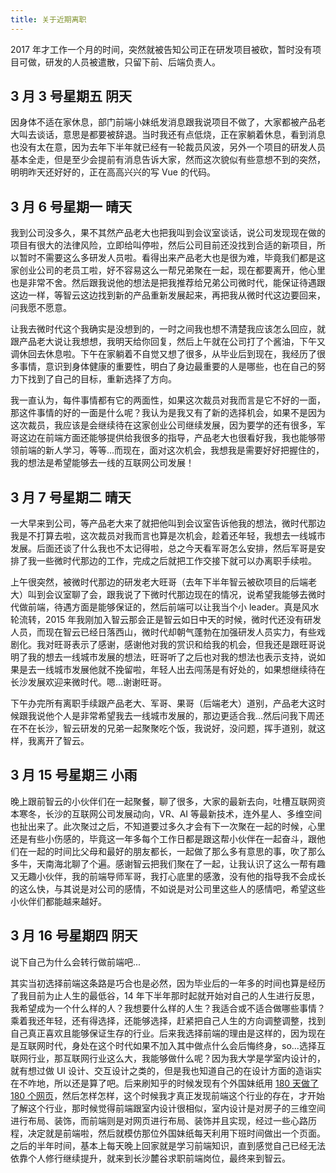 ```yaml
---
title: 关于近期离职
---
```


2017 年才工作一个月的时间，突然就被告知公司正在研发项目被砍，暂时没有项目可做，研发的人员被遣散，只留下前、后端负责人。

## 3 月 3 号星期五 阴天

因身体不适在家休息，部门前端小妹纸发消息跟我说项目不做了，大家都被产品老大叫去谈话，意思是都要被辞退。当时我还有点低烧，正在家躺着休息，看到消息也没有太在意，因为去年下半年就已经有一轮裁员风波，另外一个项目的研发人员基本全走，但是至少会提前有消息告诉大家，然而这次貌似有些意想不到的突然，明明昨天还好好的，正在高高兴兴的写 Vue 的代码。

## 3 月 6 号星期一 晴天

我到公司没多久，果不其然产品老大也把我叫到会议室谈话，说公司发现现在做的项目有很大的法律风险，立即给叫停啦，然后公司目前还没找到合适的新项目，所以暂时不需要这么多研发人员啦。看得出来产品老大也是很为难，毕竟我们都是这家创业公司的老员工啦，好不容易这么一帮兄弟聚在一起，现在都要离开，他心里也是非常不舍。然后跟我说他的想法是把我推荐给兄弟公司微时代，能保证待遇跟这边一样，等智云这边找到新的产品重新发展起来，再把我从微时代这边要回来，问我愿不愿意。

让我去微时代这个我确实是没想到的，一时之间我也想不清楚我应该怎么回应，就跟产品老大说让我想想，我明天给你回复，然后上午就在公司打了个酱油，下午又调休回去休息啦。下午在家躺着不自觉又想了很多，从毕业后到现在，我经历了很多事情，意识到身体健康的重要性，明白了身边最重要的人是哪些，也在自己的努力下找到了自己的目标，重新选择了方向。

我一直认为，每件事情都有它的两面性，如果这次裁员对我而言是它不好的一面，那这件事情的好的一面是什么呢？我认为是我又有了新的选择机会，如果不是因为这次裁员，我应该是会继续待在这家创业公司继续发展，因为要学的还有很多，军哥这边在前端方面还能够提供给我很多的指导，产品老大也很看好我，我也能够带领前端的新人学习，等等...而现在，面对这次机会，我想我是需要好好把握住的，我的想法是希望能够去一线的互联网公司发展！

## 3 月 7 号星期二 晴天

一大早来到公司，等产品老大来了就把他叫到会议室告诉他我的想法，微时代那边我是不打算去啦，这次裁员对我而言也算是次机会，趁着还年轻，我想去一线城市发展。后面还谈了什么我也不太记得啦，总之今天看军哥怎么安排，然后军哥是安排了我一些微时代那边的工作，完成之后就把工作交接下就可以办离职手续啦。

上午很突然，被微时代那边的研发老大旺哥（去年下半年智云被砍项目的后端老大）叫到会议室聊了会，跟我说了下微时代那边现在的情况，说希望我能够去微时代做前端，待遇方面是能够保证的，然后前端可以让我当个小 leader。真是风水轮流转，2015 年我刚加入智云那会正是智云如日中天的时候，微时代还没有研发人员，而现在智云已经日落西山，微时代却朝气蓬勃在加强研发人员实力，有些戏剧化。我对旺哥表示了感谢，感谢他对我的赏识和给我的机会，但我还是跟旺哥说明了我的想去一线城市发展的想法，旺哥听了之后也对我的想法也表示支持，说如果是去一线城市发展他就不挽留啦，年轻人出去闯荡是有好处的，如果想继续待在长沙发展欢迎来微时代。嗯...谢谢旺哥。

下午办完所有离职手续跟产品老大、军哥、果哥（后端老大）道别，产品老大这时候跟我说他个人是非常希望我去一线城市发展的，那边更适合我...然后问我下周还在不在长沙，智云研发的兄弟一起聚聚吃个饭，我说好，没问题，挥手道别，就这样，我离开了智云。

## 3 月 15 号星期三 小雨

晚上跟前智云的小伙伴们在一起聚餐，聊了很多，大家的最新去向，吐槽互联网资本寒冬，长沙的互联网公司发展动向，VR、AI 等最新技术，连外星人、多维空间也扯出来了。此次聚过之后，不知道要过多久才会有下一次聚在一起的时候，心里还是有些小伤感的，毕竟这一年多每个工作日都是跟这帮小伙伴在一起奋斗，跟他们在一起的时间比父母和最好的朋友都长，一起做了那么多有意思的事，吹了那么多牛，天南海北聊了个遍。感谢智云把我们聚在了一起，让我认识了这么一帮有趣又无趣小伙伴，我的前端导师军哥，我打心底里的感激，没有他的指导我不会成长的这么快，与其说是对公司的感情，不如说是对公司里这些人的感情吧，希望这些小伙伴们都能越来越好。

## 3 月 16 号星期四 阴天

说下自己为什么会转行做前端吧...

其实当初选择前端这条路是巧合也是必然，因为毕业后的一年多的时间也算是经历了我目前为止人生的最低谷，14 年下半年那时起就开始对自己的人生进行反思，我希望成为一个什么样的人？我想要什么样的人生？我适合或不适合做哪些事情？乘着我还年轻，还有得选择，还能够选择，赶紧把自己人生的方向调整调整，找到自己真正喜欢且能够保证生存的行业。后来我选择前端的理由是这样的，因为现在是互联网时代，身处在这个时代如果不加入其中做点什么会后悔终身，so...选择互联网行业，那互联网行业这么大，我能够做什么呢？因为我大学是学室内设计的，就有想过做 UI 设计、交互设计之类的，但是我也知道自己的在设计方面的造诣实在不咋地，所以还是算了吧。后来刷知乎的时候发现有个外国妹纸用 [180 天做了 180 个网页](http://jenniferdewalt.com/index.html)，然后怎样怎样，这个时候我才真正发现前端这个行业的存在，才开始了解这个行业，那时候觉得前端跟室内设计很相似，室内设计是对房子的三维空间进行布局、装饰，而前端则是对网页进行布局、装饰并且实现，经过一些心路历程，决定就是前端啦，然后就模仿那位外国妹纸每天利用下班时间做出一个页面。之后的半年时间，基本上每天晚上回家就是学习前端知识，直到感觉自己已经无法依靠个人修行继续提升，就来到长沙麓谷求职前端岗位，最终来到智云。
